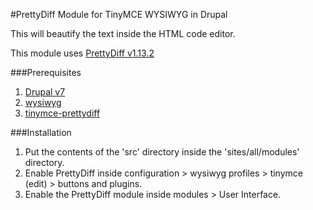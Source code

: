 #PrettyDiff Module for TinyMCE WYSIWYG in Drupal

This will beautify the text inside the HTML code editor.

This module uses [PrettyDiff v1.13.2](http://prettydiff.com/)

###Prerequisites
1. [Drupal v7](https://www.drupal.org/)
2. [wysiwyg](https://www.drupal.org/project/wysiwyg)
3. [tinymce-prettydiff](https://github.com/sharpdressedcodes/tinymce-prettydiff)

###Installation
1. Put the contents of the 'src' directory inside the 'sites/all/modules' directory.
2. Enable PrettyDiff inside configuration > wysiwyg profiles > tinymce (edit) > buttons and plugins.
3. Enable the PrettyDiff module inside modules > User Interface.